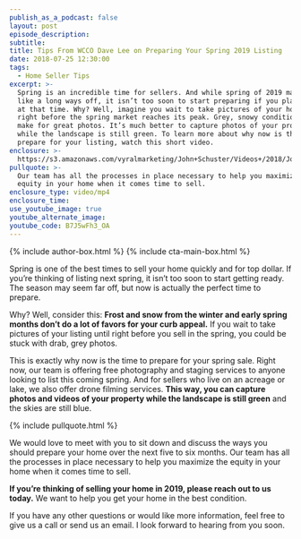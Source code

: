 ```yaml
---
publish_as_a_podcast: false
layout: post
episode_description:
subtitle:
title: Tips From WCCO Dave Lee on Preparing Your Spring 2019 Listing
date: 2018-07-25 12:30:00
tags:
  - Home Seller Tips
excerpt: >-
  Spring is an incredible time for sellers. And while spring of 2019 may seem
  like a long ways off, it isn’t too soon to start preparing if you plan to list
  at that time. Why? Well, imagine you wait to take pictures of your home until
  right before the spring market reaches its peak. Grey, snowy conditions don’t
  make for great photos. It’s much better to capture photos of your property now
  while the landscape is still green. To learn more about why now is the time to
  prepare for your listing, watch this short video.
enclosure: >-
  https://s3.amazonaws.com/vyralmarketing/John+Schuster/Videos+/2018/John+Schuster+Group-+Preparing+for+spring+sales.mp4
pullquote: >-
  Our team has all the processes in place necessary to help you maximize the
  equity in your home when it comes time to sell.
enclosure_type: video/mp4
enclosure_time:
use_youtube_image: true
youtube_alternate_image:
youtube_code: B7J5wFh3_OA
---
```


{% include author-box.html %}
{% include cta-main-box.html %}

Spring is one of the best times to sell your home quickly and for top dollar. If you’re thinking of listing next spring, it isn’t too soon to start getting ready. The season may seem far off, but now is actually the perfect time to prepare. 

Why? Well, consider this: **Frost and snow from the winter and early spring months don’t do a lot of favors for your curb appeal.** If you wait to take pictures of your listing until right before you sell in the spring, you could be stuck with drab, grey photos. 

This is exactly why now is the time to prepare for your spring sale. Right now, our team is offering free photography and staging services to anyone looking to list this coming spring. And for sellers who live on an acreage or lake, we also offer drone filming services. **This way, you can capture photos and videos of your property while the landscape is still green** and the skies are still blue. 

{% include pullquote.html %}

We would love to meet with you to sit down and discuss the ways you should prepare your home over the next five to six months. Our team has all the processes in place necessary to help you maximize the equity in your home when it comes time to sell.

**If you’re thinking of selling your home in 2019, please reach out to us today.** We want to help you get your home in the best condition. 

If you have any other questions or would like more information, feel free to give us a call or send us an email. I look forward to hearing from you soon.